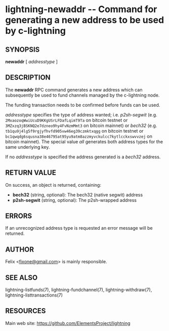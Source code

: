 lightning-newaddr -- Command for generating a new address to be used by c-lightning
===================================================================================

SYNOPSIS
--------

**newaddr** \[ *addresstype* \]

DESCRIPTION
-----------

The **newaddr** RPC command generates a new address which can
subsequently be used to fund channels managed by the c-lightning node.

The funding transaction needs to be confirmed before funds can be used.

*addresstype* specifies the type of address wanted; i.e. *p2sh-segwit*
(e.g. `2MxaozoqWwiUcuD9KKgUSrLFDafLqimT9Ta` on bitcoin testnet or
`3MZxzq3jBSKNQ2e7dzneo9hy4FvNzmMmt3` on bitcoin mainnet) or *bech32*
(e.g. `tb1qu9j4lg5f9rgjyfhvfd905vw46eg39czmktxqgg` on bitcoin testnet
or `bc1qwqdg6squsna38e46795at95yu9atm8azzmyvckulcc7kytlcckxswvvzej` on
bitcoin mainnet). The special value *all* generates both address types
for the same underlying key.

If no *addresstype* is specified the address generated is a *bech32* address.

RETURN VALUE
------------

[comment]: # (GENERATE-FROM-SCHEMA-START)
On success, an object is returned, containing:
- **bech32** (string, optional): The bech32 (native segwit) address
- **p2sh-segwit** (string, optional): The p2sh-wrapped address

[comment]: # (GENERATE-FROM-SCHEMA-END)

ERRORS
------

If an unrecognized address type is requested an error message will be
returned.

AUTHOR
------

Felix <<fixone@gmail.com>> is mainly responsible.

SEE ALSO
--------

lightning-listfunds(7), lightning-fundchannel(7), lightning-withdraw(7), lightning-listtransactions(7)

RESOURCES
---------

Main web site: <https://github.com/ElementsProject/lightning>

[comment]: # ( SHA256STAMP:1a7b5336bdb0dbc93c9e160bb36c20c0d0d3fb908bdd85a84499fbc99680f3a6)
